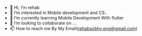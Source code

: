 - 👋 Hi, I’m rehab
- 👀 I’m interested in Mobile development and CS..
- 🌱 I’m currently learning Mobile Development With flutter
- 💞️ I’m looking to collaborate on ...
- 📫 How to reach me By My Email(rehabsobhy.eng@gmail.com)

<!---
1842972/1842972 is a ✨ special ✨ repository because its `README.md` (this file) appears on your GitHub profile.
You can click the Preview link to take a look at your changes.
--->
